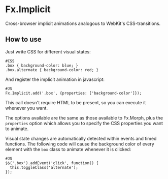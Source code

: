 Fx.Implicit
===========

Cross-browser implicit animations analogous to WebKit's CSS-transitions. 

How to use
----------

Just write CSS for different visual states:

	#CSS
	.box { background-color: blue; }
	.box.alternate { background-color: red; }

And register the implicit animation in javascript:

	#JS
	Fx.Implicit.add('.box', {properties: ['background-color']});

This call doesn't require HTML to be present, so you can execute it whenever you want.

The options available are the same as those available to Fx.Morph, plus the `properties` option which allows you to specify the CSS properties you want to animate.

Visual state changes are automatically detected within events and timed functions. The following code will cause the background color of every element with the `box` class to animate whenever it is clicked:

	#JS
	$$('.box').addEvent('click', function() {
	  this.toggleClass('alternate');
	});

